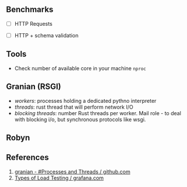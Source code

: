 ## Benchmarks

* [ ] HTTP Requests
* [ ] HTTP + schema validation


## Tools

- Check number of available core in your machine `nproc`

## Granian (RSGI)

- _workers_: processes holding a dedicated pythno interpreter
- _threads_: rust thread that will perform network I/O
- _blocking threads_: number Rust threads per worker. Mail role - to deal with blocking i/o, but synchronous protocols like wsgi.

## Robyn

## References

1. [granian - #Processes and Threads / github.com](https://github.com/emmett-framework/granian?tab=readme-ov-file#processes-and-threads)
2. [Types of Load Testing / grafana.com](https://grafana.com/load-testing/types-of-load-testing/)
